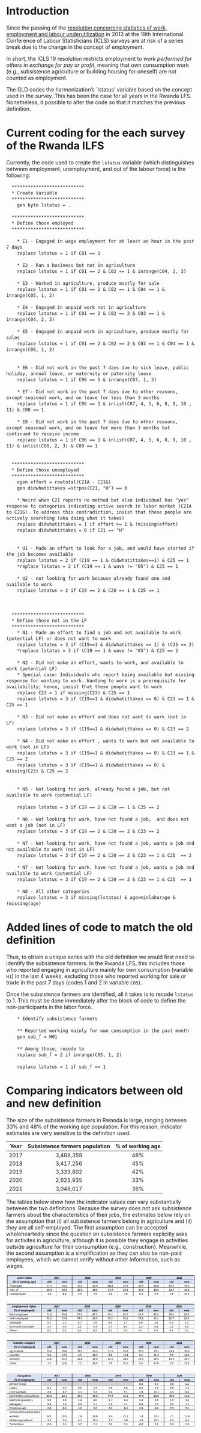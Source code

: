 # Introduction
Since the passing of the [resolution concerning statistics of work, employment and labour underutilization](https://www.ilo.org/global/statistics-and-databases/standards-and-guidelines/resolutions-adopted-by-international-conferences-of-labour-statisticians/WCMS_230304/lang--en/index.htm) in 2013 at the 19th International Conference of Labour Statisticians (ICLS) surveys are at risk of a series break due to the change in the concept of employment.

In short, the ICLS 19 resolution restricts employment to *work performed for others in exchange for pay or profit*, meaning that own consumption work (e.g., subsistence agriculture or building housing for oneself) are not counted as employment.

The GLD codes the harmonization’s `lstatus’ variable based on the concept used in the survey. This has been the case for all years in the Rwanda LFS. Nonetheless, it possible to alter the code so that it matches the previous definition.

# Current coding for the each survey of the Rwanda ILFS

Currently, the code used to create the `lstatus` variable (which distinguishes between employment, unemployment, and out of the labour force) is the following:

```
  ***************************
  * Create Variable
  ***************************
	gen byte lstatus = .
  
  ***************************
  * Define those employed
  ***************************
  
	* E1 - Engaged in wage employment for at least an hour in the past 7 days
	replace lstatus = 1 if C01 == 1
	
	* E2 - Ran a business but not in agriculture
	replace lstatus = 1 if C01 == 2 & C02 == 1 & inrange(C04, 2, 3)
	
	* E3 - Worked in agriculture, produce mostly for sale
	replace lstatus = 1 if C01 == 2 & C02 == 1 & C04 == 1 & inrange(C05, 1, 2)
	
	* E4 - Engaged in unpaid work not in agriculture
	replace lstatus = 1 if C01 == 2 & C02 == 2 & C03 == 1 & inrange(C04, 2, 3)
	
	* E5 - Engaged in unpaid work in agriculture, produce mostly for sales
	replace lstatus = 1 if C01 == 2 & C02 == 2 & C03 == 1 & C04 == 1 & inrange(C05, 1, 2)
	
	
	* E6 - Did not work in the past 7 days due to sick leave, public holiday, annual leave, or maternity or paternity leave
	replace lstatus = 1 if C06 == 1 & inrange(C07, 1, 3)
	
	* E7 - Did not work in the past 7 days due to other reasons, except seasonal work, and on leave for less than 3 months
	replace lstatus = 1 if C06 == 1 & inlist(C07, 4, 5, 6, 8, 9, 10 , 11) & C08 == 1
	
	* E8 - Did not work in the past 7 days due to other reasons, except seasonal work, and on leave for more than 3 months but continued to receive income
	replace lstatus = 1 if C06 == 1 & inlist(C07, 4, 5, 6, 8, 9, 10 , 11) & inlist(C08, 2, 3) & C09 == 1
	

  ***************************
  * Define those unemployed
  ***************************
	egen effort = rowtotal(C21A - C21G)
	gen didwhatittakes =strpos(C21, "H") == 0
	
	* Weird when C21 reports no method but also individual has "yes" response to categories indicating active search in labor market (C21A to C21G). To address this contradiction, insist that these people are actively searching (aka doing what it takes)
	replace didwhatittakes = 1 if effort >= 1 & !missing(effort)
	replace didwhatittakes = 0 if C21 == "H"

	
	* U1 - Made an effort to look for a job, and would have started if the job becomes available 
	replace lstatus = 2 if (C19 == 1 & didwhatittakes==1) & C25 == 1
	*replace lstatus = 2 if (C19 == 1 & wave != "05") & C25 == 1

	* U2 - not looking for work because already found one and available to work
	replace lstatus = 2 if C19 == 2 & C20 == 1 & C25 == 1
	


  ***************************
  * Define those not in the LF
  ***************************
	* N1 - Made an effort to find a job and not available to work (potential LF) or does not want to work
	replace lstatus = 3 if (C19==1 & didwhatittakes == 1) & (C25 == 2)
	*replace lstatus = 3 if (C19 == 1 & wave != "05") & C25 == 2

	* N2 - Did not make an effort, wants to work, and available to work (potential LF)
	* Special case: Individuals who report being available but missing response for wanting to work. Wanting to work is a prerequisite for availability; hence, insist that these people want to work
	replace C23 = 1 if missing(C23) & C25 == 1
	replace lstatus = 3 if (C19==1 & didwhatittakes == 0) & C23 == 1 & C25 == 1

	* N3 - Did not make an effort and does not want to work (not in LF)
	replace lstatus = 3 if (C19==1 & didwhatittakes == 0) & C23 == 2
	
	* N4 - Did not make an effort , wants to work but not available to work (not in LF)
	replace lstatus = 3 if (C19==1 & didwhatittakes == 0) & C23 == 1 & C25 == 2
	replace lstatus = 3 if (C19==1 & didwhatittakes == 0) & missing(C23) & C25 == 2

	
	* N5 - Not looking for work, already found a job, but not available to work (potential LF)

	replace lstatus = 3 if C19 == 2 & C20 == 1 & C25 == 2
	
	* N6 - Not looking for work, have not found a job,  and does not want a job (not in LF)
	replace lstatus = 3 if C19 == 2 & C20 == 2 & C23 == 2
	
	* N7 - Not looking for work, have not found a job, wants a job and not available to work (not in LF)
	replace lstatus = 3 if C19 == 2 & C20 == 2 & C23 == 1 & C25  == 2

	* N7 - Not looking for work, have not found a job, wants a job and available to work (potential LF)
	replace lstatus = 3 if C19 == 2 & C20 == 2 & C23 == 1 & C25  == 1
	
	* N8 - All other categories
	replace lstatus = 3 if missing(lstatus) & age>minlaborage & !missing(age)
```



# Added lines of code to match the old definition

Thus, to obtain a unique series with the old definition we would first need to identify the subsistence farmers. In the Rwanda LFS, this includes those who reported engaging in agriculture mainly for own consumption  (variable `H1`) in the last 4 weeks, excluding those who reported working for sale or trade in the past 7 days (codes 1 and 2 in variable `C05`).

Once the subsistence farmers are identified, all it takes is to recode `lstatus` to 1. This must be done immediately after the block of code to define the non-participants in the labor force.

```
	* Identify subsistence farmers
	
	** Reported working mainly for own consumption in the past month
	gen sub_f = H01
	
	** Among those, recode to 
	replace sub_f = 2 if inrange(C05, 1, 2)

	replace lstatus = 1 if sub_f == 1

```

# Comparing indicators between old and new definition

The size of the subsistence farmers in Rwanda is large, ranging between 33% and 48% of the working age population. For this reason, indicator estimates are very sensitive to the definition used. 

| **Year** | **Subsistence farmers population** | **% of working age** |
|:---:|:---:|:---:|
| 2017 | 3,488,359 | 48% |
| 2018 | 3,417,256 | 45% |
| 2019 | 3,333,802 | 42% |
| 2020 | 2,621,935 | 33% |
| 2021 | 3,048,017 | 36% |
 
 The tables below show how the indicator values can vary substantially between the two definitions. Because the survey does not ask subsistence farmers about the characteristics of their jobs, the estimates below rely on the assumption that (i) all subsistence farmers belong in agriculture and (ii) they are all self-employed. The first assumption can be accepted wholeheartedly since the question on subsistence farmers explicitly asks for activites in agriculture, although it is possible they engage in activities outside agriculture for their consumption (e.g., construction). Meanwhile, the second assumption is a simplification as they can also be non-paid employees, which we cannot verify without other information, such as wages. 
 
 ![image](utilities/lstatus.PNG)

  ![image](utilities/empstat.PNG)
  
  ![image](utilities/indus.PNG)
  
   ![image](utilities/occup.PNG)



 
